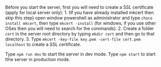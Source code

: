 Before you start the server, first you will need to create a SSL certificate (apply for local server only):
      1. (If you have already installed mkcert then skip this step) open window powershell as administrator and type `choco install mkcert`, then type `mkcert -install` (for windows, if you use other OSes then you will need to search for the commands).
      2. Create a folder `cert` in the server root directory by typing `mkdir cert` and then go to that directory.
      3. Type `mkcert -key-file key.pem -cert-file cert.pem localhost` to create a SSL certificate.

Type `npm run dev` to start the server in dev mode.
Type `npm start` to start tthe server in production mode.